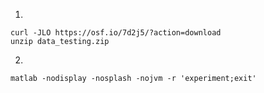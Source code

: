 
1)

```
curl -JLO https://osf.io/7d2j5/?action=download
unzip data_testing.zip
```

2)

```
matlab -nodisplay -nosplash -nojvm -r 'experiment;exit'
```


